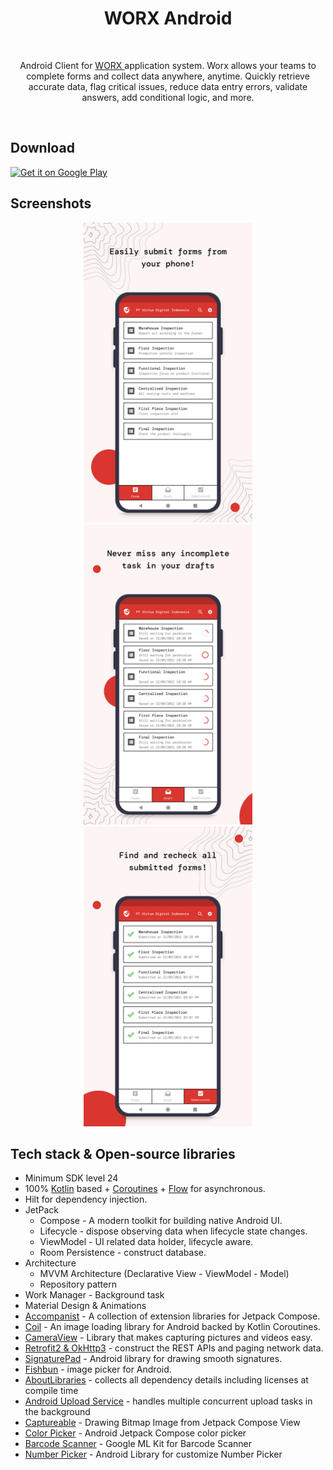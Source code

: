 <h1 align="center">WORX Android</h1></br>
<p align="center">  
Android Client for <a href="https://worx.id" target="_blank"> WORX </a> application system. Worx allows your teams to complete forms and collect data anywhere, anytime. Quickly retrieve accurate data, flag critical issues, reduce data entry errors, validate answers, add conditional logic, and more.
</p>
</br>

## Download
<a href='https://play.google.com/store/apps/details?id=id.worx.device.client&pcampaignid=pcampaignidMKT-Other-global-all-co-prtnr-py-PartBadge-Mar2515-1'><img alt='Get it on Google Play' src='https://play.google.com/intl/en_us/badges/static/images/badges/en_badge_web_generic.png'/></a>


## Screenshots
<p align="center">
<img src="https://github.com/worxid/worx-android/blob/master/releasedata/1.png" width="270"/>
<img src="https://github.com/worxid/worx-android/blob/master/releasedata/2.png" width="270"/>
<img src="https://github.com/worxid/worx-android/blob/master/releasedata/3.png" width="270"/>
</p>

## Tech stack & Open-source libraries
- Minimum SDK level 24
- 100% [Kotlin](https://kotlinlang.org/) based + [Coroutines](https://github.com/Kotlin/kotlinx.coroutines) + [Flow](https://kotlin.github.io/kotlinx.coroutines/kotlinx-coroutines-core/kotlinx.coroutines.flow/) for asynchronous.
- Hilt for dependency injection.
- JetPack
  - Compose - A modern toolkit for building native Android UI.
  - Lifecycle - dispose observing data when lifecycle state changes.
  - ViewModel - UI related data holder, lifecycle aware.
  - Room Persistence - construct database.
- Architecture
  - MVVM Architecture (Declarative View - ViewModel - Model)
  - Repository pattern
- Work Manager - Background task
- Material Design & Animations
- [Accompanist](https://github.com/google/accompanist) - A collection of extension libraries for Jetpack Compose.
- [Coil](https://coil-kt.github.io/coil/compose/) - An image loading library for Android backed by Kotlin Coroutines.
- [CameraView](https://github.com/natario1/CameraView) - Library that makes capturing pictures and videos easy.
- [Retrofit2 & OkHttp3](https://github.com/square/retrofit) - construct the REST APIs and paging network data.
- [SignaturePad](https://github.com/gcacace/android-signaturepad) - Android library for drawing smooth signatures.
- [Fishbun](https://github.com/sangcomz/FishBun) - image picker for Android.
- [AboutLibraries](https://github.com/mikepenz/AboutLibraries) -  collects all dependency details including licenses at compile time
- [Android Upload Service](https://github.com/gotev/android-upload-service) - handles multiple concurrent upload tasks in the background
- [Captureable](https://github.com/PatilShreyas/Capturable) - Drawing Bitmap Image from Jetpack Compose View
- [Color Picker](https://github.com/godaddy/compose-color-picker) - Android Jetpack Compose color picker
- [Barcode Scanner](https://developers.google.com/ml-kit/vision/barcode-scanning/android) - Google ML Kit for Barcode Scanner
- [Number Picker](https://github.com/ShawnLin013/NumberPicker) - Android Library for customize Number Picker

